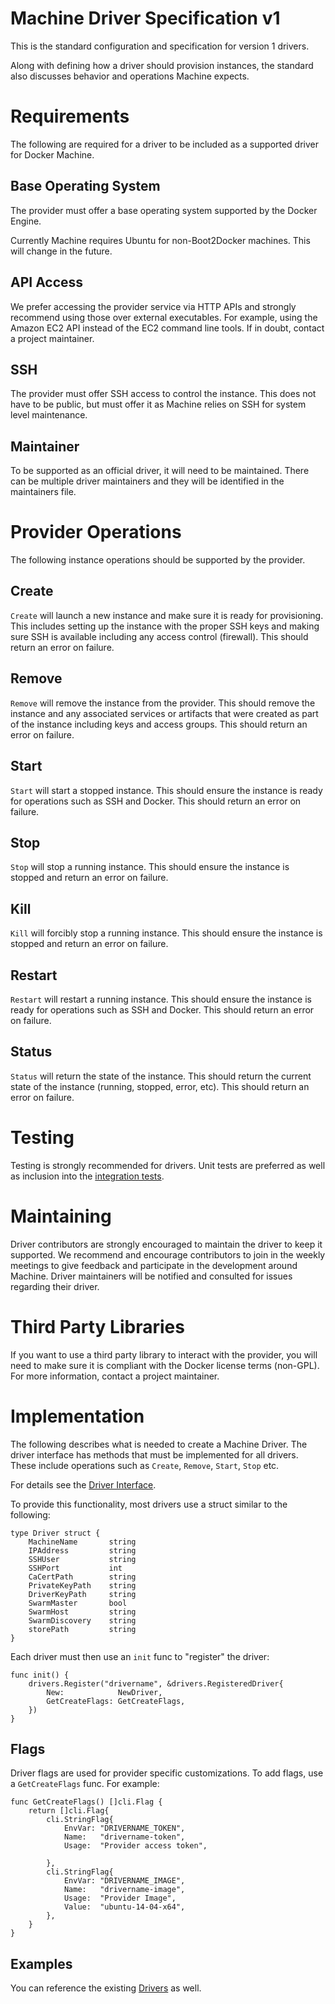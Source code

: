 # Machine Driver Specification v1
This is the standard configuration and specification for version 1 drivers.

Along with defining how a driver should provision instances, the standard
also discusses behavior and operations Machine expects.

# Requirements
The following are required for a driver to be included as a supported driver
for Docker Machine.

## Base Operating System
The provider must offer a base operating system supported by the Docker Engine.

Currently Machine requires Ubuntu for non-Boot2Docker machines.  This will
change in the future.

## API Access
We prefer accessing the provider service via HTTP APIs and strongly recommend
using those over external executables.  For example, using the Amazon EC2 API
instead of the EC2 command line tools.  If in doubt, contact a project
maintainer.

## SSH
The provider must offer SSH access to control the instance.  This does not
have to be public, but must offer it as Machine relies on SSH for system
level maintenance.

## Maintainer
To be supported as an official driver, it will need to be maintained.  There
can be multiple driver maintainers and they will be identified in the 
maintainers file.

# Provider Operations
The following instance operations should be supported by the provider.

## Create
`Create` will launch a new instance and make sure it is ready for provisioning.
This includes setting up the instance with the proper SSH keys and making
sure SSH is available including any access control (firewall).  This should
return an error on failure.

## Remove
`Remove` will remove the instance from the provider.  This should remove the
instance and any associated services or artifacts that were created as part
of the instance including keys and access groups.  This should return an
error on failure.

## Start
`Start` will start a stopped instance.  This should ensure the instance is
ready for operations such as SSH and Docker.  This should return an error on
failure.

## Stop
`Stop` will stop a running instance.  This should ensure the instance is
stopped and return an error on failure.

## Kill
`Kill` will forcibly stop a running instance.  This should ensure the instance
is stopped and return an error on failure.

## Restart
`Restart` will restart a running instance.  This should ensure the instance
is ready for operations such as SSH and Docker.  This should return an error
on failure.

## Status
`Status` will return the state of the instance.  This should return the
current state of the instance (running, stopped, error, etc).  This should
return an error on failure.

# Testing
Testing is strongly recommended for drivers.  Unit tests are preferred as well
as inclusion into the [integration tests](https://github.com/docker/machine#integration-tests).

# Maintaining
Driver contributors are strongly encouraged to maintain the driver to keep
it supported.  We recommend and encourage contributors to join in the weekly
meetings to give feedback and participate in the development around Machine.
Driver maintainers will be notified and consulted for issues regarding their
driver.

# Third Party Libraries
If you want to use a third party library to interact with the provider, you
will need to make sure it is compliant with the Docker license terms (non-GPL).
For more information, contact a project maintainer.

# Implementation
The following describes what is needed to create a Machine Driver.  The driver
interface has methods that must be implemented for all drivers.  These include
operations such as `Create`, `Remove`, `Start`, `Stop` etc.

For details see the [Driver Interface](https://github.com/docker/machine/blob/master/drivers/drivers.go#L24).

To provide this functionality, most drivers use a struct similar to the following:

```
type Driver struct {
    MachineName       string
    IPAddress         string
    SSHUser           string
    SSHPort           int
    CaCertPath        string
    PrivateKeyPath    string
    DriverKeyPath     string
    SwarmMaster       bool
    SwarmHost         string
    SwarmDiscovery    string
    storePath         string
}
```

Each driver must then use an `init` func to "register" the driver:

```
func init() {
    drivers.Register("drivername", &drivers.RegisteredDriver{
        New:            NewDriver,
        GetCreateFlags: GetCreateFlags,
    })
}
```

## Flags
Driver flags are used for provider specific customizations.  To add flags, use
a `GetCreateFlags` func.  For example:

```
func GetCreateFlags() []cli.Flag {
    return []cli.Flag{
        cli.StringFlag{
            EnvVar: "DRIVERNAME_TOKEN",
            Name:   "drivername-token",
            Usage:  "Provider access token",
        
        },
        cli.StringFlag{
            EnvVar: "DRIVERNAME_IMAGE",
            Name:   "drivername-image",
            Usage:  "Provider Image",
            Value:  "ubuntu-14-04-x64",
        },
    }
}
```

## Examples
You can reference the existing [Drivers](https://github.com/docker/machine/tree/master/drivers)
as well.

